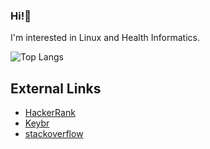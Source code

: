 <h3>Hi!👋</h3> 

I'm interested in Linux and Health Informatics.

<!-- ## [Todoist](https://todoist.com) Stats

## Portfolio

Period | Company | Location | Category | Employment Type
-- | -- | -- | -- | --
Mar. 2022 ~  now | [Gruff Inc.](https://gruff.co.jp) | Japan(remote) | [Artificial Intelligence, Data Scientist](https://01intern.com/job/1493.html) | Long Term Internship -->

![Top Langs](https://github-readme-stats.vercel.app/api/top-langs/?username=mxvish&layout=compact&count_private=true&show_icons=true&langs_count=10&hide=html&theme=codeSTACKr)

## External Links
- [HackerRank](https://www.hackerrank.com/kenteroshima)
- [Keybr](https://www.keybr.com/profile/954q754)
- [stackoverflow](https://stackoverflow.com/users/14981276)

<!--<details>
  <summary></summary>
</details>-->
<!-- [![GitHub Streak](https://github-readme-streak-stats.herokuapp.com/?user=gvanrossum&theme=dark)](https://git.io/streak-stats) -->
